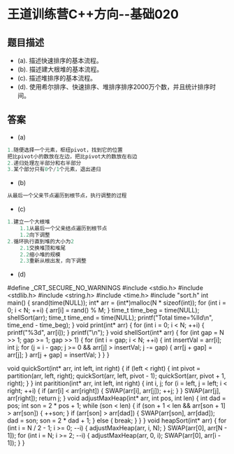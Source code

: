# 王道训练营C++方向--基础020

## 题目描述

- (a). 描述快速排序的基本流程。 
- (b). 描述建大根堆的基本流程。
- (c). 描述堆排序的基本流程。
- (d). 使用希尔排序、快速排序、堆排序排序2000万个数，并且统计排序时间。

## 答案

- (a)

```c
1.随便选择一个元素，枢纽pivot，找到它的位置
把比pivot小的数放在左边，把比pivot大的数放在右边
2.递归处理左半部分和右半部分
3.某个部分只有0个/1个元素，退出递归
```

- (b)

```c
从最后一个父亲节点遍历到根节点，执行调整的过程
```

- (c)

```c
1.建立一个大根堆
    1.1从最后一个父亲结点遍历到根节点
    1.2向下调整
2.循环执行直到堆的大小为2
    2.1交换堆顶和堆尾
    2.2缩小堆的规模
    2.3重新从根出发，向下调整
```

- (d)

#define _CRT_SECURE_NO_WARNINGS
#include <stdio.h>
#include <stdlib.h>
#include <string.h>
#include <time.h>
#include "sort.h"
int main() {
	srand(time(NULL));
	int* arr = (int*)malloc(N * sizeof(int));
	for (int i = 0; i < N; ++i) {
		arr[i] = rand() % M;
	}
	time_t time_beg = time(NULL);
	shellSort(arr);
	time_t time_end = time(NULL);
	printf("Total time=%lld\n", time_end - time_beg);
}
void print(int* arr) {
	for (int i = 0; i < N; ++i) {
		printf("%3d", arr[i]);
	}
	printf("\n");
}
void shellSort(int* arr) {
	for (int gap = N >> 1; gap >= 1; gap >> 1) {
		for (int i = gap; i < N; ++i) {
			int insertVal = arr[i];
			int j;
			for (j = i - gap; j >= 0 && arr[j] > insertVal; j -= gap) {
				arr[j + gap] = arr[j];
			}
			arr[j + gap] = insertVal;
		}
	}
}

void quickSort(int* arr, int left, int right) {
	if (left < right) {
		int pivot = partition(arr, left, right);
		quickSort(arr, left, pivot - 1);
		quickSort(arr, pivot + 1, right);
	}
}
int paritition(int* arr, int left, int right) {
	int i, j;
	for (i = left, j = left; i < right; ++i) {
		if (arr[i] < arr[right]) {
			SWAP(arr[i], arr[j]);
			++j;
		}
	}
	SWAP(arr[j], arr[right]);
	return j;
}
void adjustMaxHeap(int* arr, int pos, int len) {
	int dad = pos;
	int son = 2 * pos + 1;
	while (son < len) {
		if (son + 1 < len && arr[son + 1] > arr[son]) {
			++son;
		}
		if (arr[son] > arr[dad]) {
			SWAP(arr[son], arr[dad]);
			dad = son;
			son = 2 * dad + 1;
		}
		else {
			break;
		}
	}
}
void heapSort(int* arr) {
	for (int i = N / 2 - 1; i >= 0; --i) {
		adjustMaxHeap(arr, i, N);
	}
	SWAP(arr[0], arr[N - 1]);
	for (int i = N; i >= 2; --i) {
		adjustMaxHeap(arr, 0, i);
		SWAP(arr[0], arr[i - 1]);
	}
}